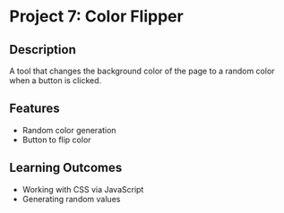 # Project 7: Color Flipper

## Description
A tool that changes the background color of the page to a random color when a button is clicked.

## Features
- Random color generation
- Button to flip color

## Learning Outcomes
- Working with CSS via JavaScript
- Generating random values
